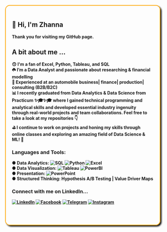 
<div style="border-radius: 15px; box-shadow: 4px 4px 4px; border: solid orange 2px; padding: 20px"> <b>
  
## 👋  Hi, I'm Zhanna 
Thank you for visiting my GitHub page.

## A bit about me …

🙃 I'm a fan of Excel, Python, Tableau, and SQL \
☘️ I’m a Data Analyst and passionate about researching &amp; financial modelling\
💼 Experienced at an automobile business| finance| production| consulting (B2B/B2C)\
📊 I recently graduated from Data Analytics & Data Science from Practicum ✨🎓✨🎓  where I gained technical programming and analytical skills and developed essential industry ingenuity through real-world projects and team collaborations. Feel free to take a look at my repositories 👇\
⛳️ I continue to work on projects and honing my skills through online classes and exploring an amazing field of Data Science & ML! 🧐

### Languages and Tools:
● Data Analytics: ![SQL](https://img.shields.io/badge/SQL-090909?style=flat-square&logo=mysql) 
![Python](https://img.shields.io/badge/Python-090909?style=flat-square&logo=python) 
![Excel](https://img.shields.io/badge/Excel-090909?style=flat-square&logo=microsoftexcel) \
● Data Visualization: ![Tableau](https://img.shields.io/badge/Tableau-090909?style=flat-square&logo=Tableau)
![PowerBI](https://img.shields.io/badge/PowerBI-090909?style=flat-square&logo=PowerBI) \
● Presentation: ![PowerPoint](https://img.shields.io/badge/PowerPoint-090909?style=flat-square&logo=microsoftpowerpoint) \
● Structured Thinking: Hypothesis A/B Testing | Value Driver Maps 

### Connect with me on LinkedIn...
[![LinkedIn](https://img.shields.io/badge/LinkedIn-090909?style=for-the-badge&logo=linkedIn&logoColor=007BB6)](https://www.linkedin.com/in/zhanna-latypova/)
[![Facebook](https://img.shields.io/badge/Facebook-090909?style=for-the-badge&logo=Facebook&logoColor=1195F5)](https://www.facebook.com/janna.latypova)
[![Telegram](https://img.shields.io/badge/Telegram-090909?style=for-the-badge&logo=Telegram&logoColor=27A0D9)](https://t.me/zhannaup)
[![Instagram](https://img.shields.io/badge/Instagram-090909?style=for-the-badge&logo=Instagram&logoColor=B4068E)](https://instagrem.com/_zhanna_latypova?igshid=YmMyMTA2M2Y=)

</b><br>
